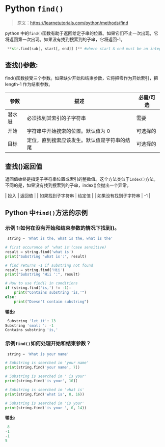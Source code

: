 # Python `find()`

> 原文：<https://learnetutorials.com/python/methods/find>

python 中的`find()`函数有助于返回给定子串的位置。如果它们不止一次出现，它将返回第一次出现。如果没有找到搜索到的子串，它将返回-1。

```py
 **str.find(sub[, start[, end]] )** #where start & end must be an integers 

```

## 查找()参数:

find()函数接受三个参数。如果缺少开始和结束参数，它将把零作为开始索引，把 length-1 作为结束参数。

| 参数 | 描述 | 必需/可选 |
| --- | --- | --- |
| 潜水艇 | 必须找到其索引的子字符串 | 需要 |
| 开始 | 字符串中开始搜索的位置。默认值为 0 | 可选择的 |
| 目标 | 定位，直到搜索应该发生。默认值是字符串的结尾 | 可选择的 |

## 查找()返回值

返回值始终是指定子字符串位置或索引的整数值。这个方法类似于`index()`方法，不同的是，如果没有找到搜索到的子串，index()会抛出一个异常。

| 投入 | 返回值 |
| 如果找到子字符串 | 给定值 |
| 如果没有找到子字符串 | -1 |

## Python 中`find()`方法的示例

### 示例 1:如何在没有开始和结束参数的情况下找到()。

```py
 string = 'What is the, what is the, what is the'

# first occurance of 'what is'(case sensitive)
result = string.find('what is')
print("Substring 'what is':", result)

# find returns -1 if substring not found
result = string.find('Hii')
print("Substring 'Hii ':", result)

# How to use find() in conditions
if (string.find('is,') != -1):
    print("Contains substring 'is,'")
else:
    print("Doesn't contain substring") 

```

**输出:**

```py
 Substring 'let it': 13
Substring 'small ': -1
Contains substring 'is,' 
```

### 示例`find()`如何处理开始和结束参数？

```py
 string = 'What is your name'

# Substring is searched in 'your name'
print(string.find('your name', 7)) 

# Substring is searched in ' is your' 
print(string.find('is your', 10))

# Substring is searched in 'what is'
print(string.find('what is', 8, 16))

# Substring is searched in 'is your'
print(string.find('is your ', 0, 14)) 

```

**输出:**

```py
 8
-1
-1
5 
```